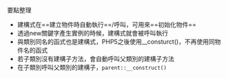 要點整理
* 建構式在==建立物件時自動執行==/呼叫，可用來==初始化物件==
* 透過new關鍵字產生實例的時候，建構式就會被呼叫執行
* 與類別同名的函式也是建構式，PHP5之後使用__consturct()，不再使用同物件名的函式
* 若子類別沒有建構子方法，會自動呼叫父類別的建構子方法
* 在子類別呼叫父類別的建構子，`parent::__construct()`